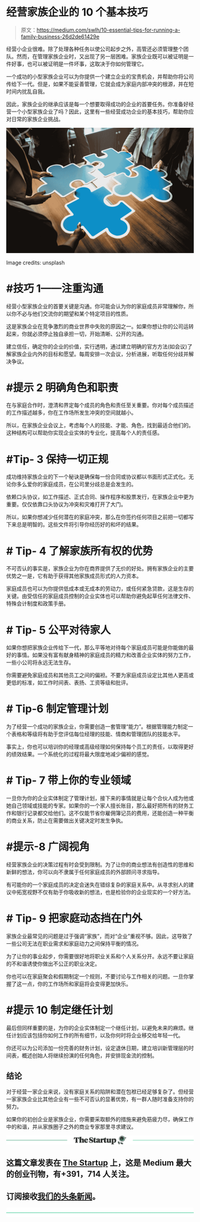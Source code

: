 # 经营家族企业的 10 个基本技巧

> 原文：<https://medium.com/swlh/10-essential-tips-for-running-a-family-business-26d2de61429e>

经营小企业很难。除了处理各种任务以使公司起步之外，高管还必须管理整个团队。然而，在管理家族企业时，又出现了另一层困难。家族企业既可以被证明是一件好事，也可以被证明是一件坏事，这取决于你如何管理它。

一个成功的小型家族企业可以为你提供一个建立企业的宝贵机会，并帮助你将公司传给下一代。但是，如果不能妥善管理，它就会成为家庭内部冲突的根源，并在短时间内扰乱自我。

因此，家族企业的继承应该是每一个想要取得成功的企业的首要任务。你准备好经营一个小型家族企业了吗？因此，这里有一些经营成功企业的基本技巧，帮助你应对日常的家族企业挑战。

![](img/4a9a11ed1861612cafa2eb592c7a0a94.png)

Image credits: unsplash

# **#技巧 1——注重沟通**

经营小型家族企业的首要关键是沟通。你可能会认为你的家庭成员非常理解你，所以你不必与他们交流你的期望和某个特定项目的性质。

这是家族企业在竞争激烈的商业世界中失败的原因之一。如果你想让你的公司运转起来，你就必须停止独自承担一切，开始清晰、公开的沟通。

建立信任，确定你的企业的价值，实行透明，通过建立明确的官方方法(如会议)了解家族企业内外的目标和愿望。每周安排一次会议，分析进展，听取任何分歧并解决争议。

# **#提示 2 明确角色和职责**

在与家庭合作时，澄清和界定每个成员的角色和责任至关重要。你对每个成员描述的工作描述越多，你在工作场所发生冲突的空间就越小。

所以，在家族企业会议上，考虑每个人的技能、才能、角色，找到最适合他们的。这种结构可以帮助你实现企业实体的专业化，提高每个人的责任感。

# **#Tip- 3 保持一切正规**

成功维持家族企业的下一个秘诀是确保每一份合同或协议都以书面形式正式化。无论你多么爱你的家庭成员，在公司里分歧总是会发生的。

依赖口头协议，如工作描述、正式合同、操作程序和股票发行，在家族企业中更为重要。仅仅依靠口头协议为冲突和灾难打开了大门。

所以，如果你想减少任何潜在的家庭冲突，那么在你签约任何项目之前把一切都写下来总是明智的。这些文件将引导你经历好的和坏的结果。

# **# Tip- 4 了解家族所有权的优势**

不可否认的事实是，家族企业为你在商界提供了无价的好处。拥有家族企业的主要优势之一是，它有助于获得其他家族成员形式的人力资本。

家庭成员也可以为你提供低成本或无成本的劳动力，或任何紧急贷款，这是生存的关键。由受信任的家庭成员控制的企业实体也可以帮助你避免起草任何法律文件、特殊会计制度和政策手册。

# **# Tip- 5 公平对待家人**

如果你想把家族企业传给下一代，那么平等地对待每个家庭成员可能是你能做的最好的事情。如果没有富有献身精神的家庭成员的精力和改善企业实体的努力工作，一些小公司将永远无法生存。

你需要避免家庭成员和其他员工之间的偏袒。不要为家庭成员设定比其他人更高或更低的标准，如工作时间表、表扬、工资等级和批评。

# **# Tip-6 制定管理计划**

为了经营一个成功的家族企业，你需要创造一套管理“能力”。根据管理能力制定一个表格和等级将有助于您评估每位经理的技能、情商和管理团队的技能水平。

事实上，你也可以培训你的经理或高级经理如何保持每个员工的责任，以取得更好的绩效结果。一个系统化的过程将最大限度地减少偏袒的感觉。

# **# Tip- 7 带上你的专业领域**

一旦你为你的企业实体制定了管理计划，接下来的事情就是让每个合伙人成为他或她自己领域或技能的专家。如果你的一个家人擅长账目，那么最好把所有的财务工作和银行记录都交给他们。这不仅能节省你雇佣簿记员的费用，还能创造一种平衡的商业关系，防止在需要做出关键决定时发生争执。

# **#提示-8 广阔视角**

经营家族企业的决策过程有时会受到限制。为了让你的商业想法有创造性的思维和新鲜的想法，你可以向不隶属于任何家庭成员的外部顾问寻求指导。

有可能你的一个家庭成员的决定会迷失在错综复杂的家庭关系中。从寻求别人的建议中拓宽视野不仅有助于你吸收新的想法，也是检验你的企业现实的一个好方法。

# **# Tip- 9 把家庭动态挡在门外**

家族企业最常见的问题是过于强调“家族”，而对“企业”重视不够。因此，这导致了一些公司无法在职业需求和家庭动力之间保持平衡的情况。

为了让你的事业起步，你需要很好地将职业关系和个人关系分开。永远不要让家庭的不和谐诱使你做出不公正的职业决定。

你也可以在家庭聚会和假期制定一个规则，不要讨论与工作相关的问题。一旦你掌握了这一点，你的工作场所和家庭将会变得更加快乐。

# **#提示 10 制定继任计划**

最后但同样重要的是，为你的企业实体制定一个继任计划，以避免未来的麻烦。继任计划应该包括你如何工作的所有细节，以及你何时将企业移交给年轻一代。

你还可以为公司添加一份完善的财务计划，设定退休日期，建立培训新管理层的时间表，概述创始人将继续扮演的任何角色，并安排现金流的控制。

## **结论**

对于经营一家企业来说，没有家庭关系的陷阱和潜在包袱已经足够复杂了。但经营一家家族企业比其他企业有一些不可否认的显著优势，有一群人随时准备支持你的努力。

如果你的初创企业是家族企业，你需要采取额外的措施来避免筋疲力尽，确保工作中的和谐，并从家族圈子之外的商业专家那里寻求建议。

[![](img/308a8d84fb9b2fab43d66c117fcc4bb4.png)](https://medium.com/swlh)

## 这篇文章发表在 [The Startup](https://medium.com/swlh) 上，这是 Medium 最大的创业刊物，有+391，714 人关注。

## 订阅接收[我们的头条新闻](http://growthsupply.com/the-startup-newsletter/)。

[![](img/b0164736ea17a63403e660de5dedf91a.png)](https://medium.com/swlh)